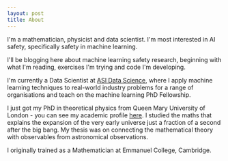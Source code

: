 ```yaml
---
layout: post
title: About 
---
```


I'm a mathematician, physicist and data scientist. I'm most interested in AI safety, specifically safety in machine learning. 

I'll be blogging here about machine learning safety research, beginning with what I'm reading, exercises I'm trying and code I'm developing.

I'm currently a Data Scientist at <a href="https://www.asidatascience.com/">ASI Data Science</a>, where I apply machine learning techniques to real-world industry problems for a range of organisations and teach on the machine learning PhD Fellowship.

I just got my PhD in theoretical physics from Queen Mary University of London - you can see my academic profile <a href="http://strings.ph.qmul.ac.uk/directory/z.a.kenton">here</a>. I studied the maths that explains the expansion of the very early universe just a fraction of a second after the big bang. My thesis was on connecting the mathematical theory with observables from astronomical observations.

I originally trained as a Mathematician at Emmanuel College, Cambridge.
